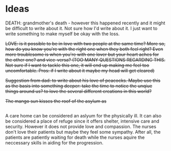 # Ideas

DEATH: grandmother's death - however this happened recently and it might be difficult to write about it. Not sure how I'd write about it. I just want to write something to make myself be okay with the loss.

~~LOVE: is it possible to be in love with two people at the same time? More so, how do you know you're with the right one when they both feel right? Even more troublesome is when you're with one lover but your heart aches for the other one? and vice-versa? (TOO MANY QUESTIONS REGARDING THIS. Not sure if I want to tackle this one, it will end up making me feel too uncomfortable. Pros: if I write about it maybe my head will get cleared)~~


~~Suggestion from dad: to write about his love of peacocks. Maybe use this as the basis into something deeper: take the time to notice the unqiue things around us? to love the several different creations in this world?~~


~~The mango sun kisses the roof of the asylum as~~

##
A care home can be considered an aslyum for the physically ill. It can also be considered a place of refuge since it offers shelter, intensive care and security. However it does not provide love and compassion. The nurses don't love their patients but maybe they feel some sympathy. After all, the patients are patiently waiting for death while the nurses aquire the neccessary skills in aiding for the progression. 
